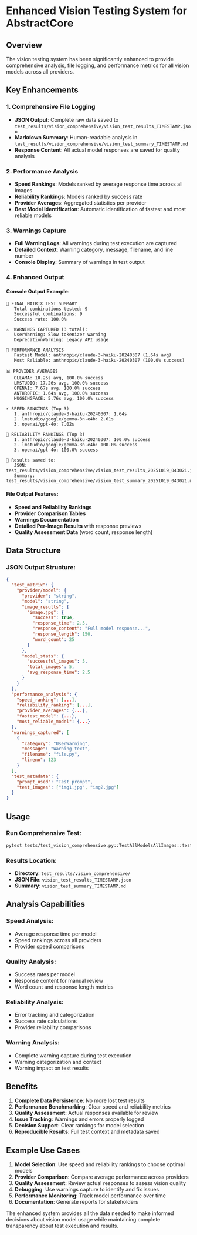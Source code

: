 # Enhanced Vision Testing System for AbstractCore

## Overview

The vision testing system has been significantly enhanced to provide comprehensive analysis, file logging, and performance metrics for all vision models across all providers.

## Key Enhancements

### 1. **Comprehensive File Logging**
- **JSON Output**: Complete raw data saved to `test_results/vision_comprehensive/vision_test_results_TIMESTAMP.json`
- **Markdown Summary**: Human-readable analysis in `test_results/vision_comprehensive/vision_test_summary_TIMESTAMP.md`
- **Response Content**: All actual model responses are saved for quality analysis

### 2. **Performance Analysis**
- **Speed Rankings**: Models ranked by average response time across all images
- **Reliability Rankings**: Models ranked by success rate
- **Provider Averages**: Aggregated statistics per provider
- **Best Model Identification**: Automatic identification of fastest and most reliable models

### 3. **Warnings Capture**
- **Full Warning Logs**: All warnings during test execution are captured
- **Detailed Context**: Warning category, message, filename, and line number
- **Console Display**: Summary of warnings in test output

### 4. **Enhanced Output**

#### Console Output Example:
```
🎯 FINAL MATRIX TEST SUMMARY
   Total combinations tested: 9
   Successful combinations: 9
   Success rate: 100.0%

⚠️  WARNINGS CAPTURED (3 total):
   UserWarning: Slow tokenizer warning
   DeprecationWarning: Legacy API usage

🚀 PERFORMANCE ANALYSIS
   Fastest Model: anthropic/claude-3-haiku-20240307 (1.64s avg)
   Most Reliable: anthropic/claude-3-haiku-20240307 (100.0% success)

📊 PROVIDER AVERAGES
   OLLAMA: 10.25s avg, 100.0% success
   LMSTUDIO: 17.26s avg, 100.0% success
   OPENAI: 7.67s avg, 100.0% success
   ANTHROPIC: 1.64s avg, 100.0% success
   HUGGINGFACE: 5.76s avg, 100.0% success

⚡ SPEED RANKINGS (Top 3)
   1. anthropic/claude-3-haiku-20240307: 1.64s
   2. lmstudio/google/gemma-3n-e4b: 2.61s
   3. openai/gpt-4o: 7.02s

🎯 RELIABILITY RANKINGS (Top 3)
   1. anthropic/claude-3-haiku-20240307: 100.0% success
   2. lmstudio/google/gemma-3n-e4b: 100.0% success
   3. openai/gpt-4o: 100.0% success

📁 Results saved to:
   JSON: test_results/vision_comprehensive/vision_test_results_20251019_043021.json
   Summary: test_results/vision_comprehensive/vision_test_summary_20251019_043021.md
```

#### File Output Features:
- **Speed and Reliability Rankings**
- **Provider Comparison Tables**
- **Warnings Documentation**
- **Detailed Per-Image Results** with response previews
- **Quality Assessment Data** (word count, response length)

## Data Structure

### JSON Output Structure:
```json
{
  "test_matrix": {
    "provider/model": {
      "provider": "string",
      "model": "string",
      "image_results": {
        "image.jpg": {
          "success": true,
          "response_time": 2.5,
          "response_content": "Full model response...",
          "response_length": 150,
          "word_count": 25
        }
      },
      "model_stats": {
        "successful_images": 5,
        "total_images": 5,
        "avg_response_time": 2.5
      }
    }
  },
  "performance_analysis": {
    "speed_ranking": [...],
    "reliability_ranking": [...],
    "provider_averages": {...},
    "fastest_model": {...},
    "most_reliable_model": {...}
  },
  "warnings_captured": [
    {
      "category": "UserWarning",
      "message": "Warning text",
      "filename": "file.py",
      "lineno": 123
    }
  ],
  "test_metadata": {
    "prompt_used": "Test prompt",
    "test_images": ["img1.jpg", "img2.jpg"]
  }
}
```

## Usage

### Run Comprehensive Test:
```bash
pytest tests/test_vision_comprehensive.py::TestAllModelsAllImages::test_all_available_models_all_images -s
```

### Results Location:
- **Directory**: `test_results/vision_comprehensive/`
- **JSON File**: `vision_test_results_TIMESTAMP.json`
- **Summary**: `vision_test_summary_TIMESTAMP.md`

## Analysis Capabilities

### Speed Analysis:
- Average response time per model
- Speed rankings across all providers
- Provider speed comparisons

### Quality Analysis:
- Success rates per model
- Response content for manual review
- Word count and response length metrics

### Reliability Analysis:
- Error tracking and categorization
- Success rate calculations
- Provider reliability comparisons

### Warning Analysis:
- Complete warning capture during test execution
- Warning categorization and context
- Warning impact on test results

## Benefits

1. **Complete Data Persistence**: No more lost test results
2. **Performance Benchmarking**: Clear speed and reliability metrics
3. **Quality Assessment**: Actual responses available for review
4. **Issue Tracking**: Warnings and errors properly logged
5. **Decision Support**: Clear rankings for model selection
6. **Reproducible Results**: Full test context and metadata saved

## Example Use Cases

1. **Model Selection**: Use speed and reliability rankings to choose optimal models
2. **Provider Comparison**: Compare average performance across providers
3. **Quality Assessment**: Review actual responses to assess vision quality
4. **Debugging**: Use warnings capture to identify and fix issues
5. **Performance Monitoring**: Track model performance over time
6. **Documentation**: Generate reports for stakeholders

The enhanced system provides all the data needed to make informed decisions about vision model usage while maintaining complete transparency about test execution and results.